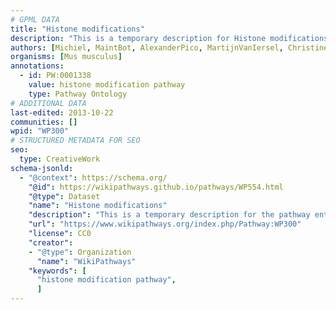 ```yaml
---
# GPML DATA
title: "Histone modifications"
description: "This is a temporary description for Histone modifications"
authors: [Michiel, MaintBot, AlexanderPico, MartijnVanIersel, Christine Chichester, Mkutmon]
organisms: [Mus musculus]
annotations:
  - id: PW:0001338
    value: histone modification pathway
    type: Pathway Ontology
# ADDITIONAL DATA
last-edited: 2013-10-22
communities: []
wpid: "WP300"
# STRUCTURED METADATA FOR SEO
seo:
  type: CreativeWork
schema-jsonld:
  - "@context": https://schema.org/
    "@id": https://wikipathways.github.io/pathways/WP554.html
    "@type": Dataset
    "name": "Histone modifications"
    "description": "This is a temporary description for the pathway entitled: Histone modifications"
    "url": "https://www.wikipathways.org/index.php/Pathway:WP300"
    "license": CC0
    "creator":
    - "@type": Organization
      "name": "WikiPathways"
    "keywords": [
      "histone modification pathway",
      ]
---
```

